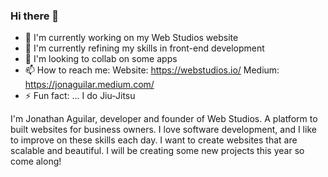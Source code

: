 ### Hi there 👋

- 🔭 I'm currently working on my Web Studios website
- 🌱 I'm currently refining my skills in front-end development
- 👯 I'm looking to collab on some apps
- 📫 How to reach me: 
     Website: https://webstudios.io/ 
     Medium: https://jonaguilar.medium.com/
- ⚡ Fun fact: ... I do Jiu-Jitsu

I'm Jonathan Aguilar, developer and founder of Web Studios. A platform to built websites for business owners. I love software development, and I like to improve on these skills each day. I want to create websites that are scalable and beautiful. I will be creating some new projects this year so come along! 





